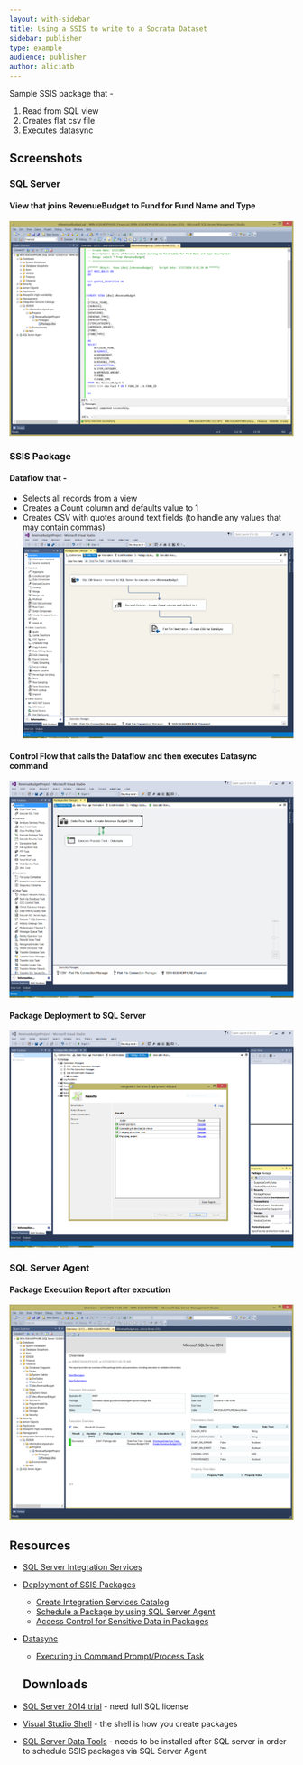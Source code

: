 ```yaml
---
layout: with-sidebar
title: Using a SSIS to write to a Socrata Dataset
sidebar: publisher
type: example
audience: publisher
author: aliciatb
---
```


Sample SSIS package that -

1. Read from SQL view 
2. Creates flat csv file
3. Executes datasync

## Screenshots

### SQL Server

#### View that joins RevenueBudget to Fund for Fund Name and Type
![SQL View](/img/SQLView.PNG)

### SSIS Package

#### Dataflow that -
* Selects all records from a view
* Creates a Count column and defaults value to 1
* Creates CSV with quotes around text fields (to handle any values that may contain commas)
![SSIS screenshot dataflow](/img/DataFlowTransformationTasks.PNG)

#### Control Flow that calls the Dataflow and then executes Datasync command
![SSIS screenshot workflow](/img/ControlFlowTasks.PNG)

#### Package Deployment to SQL Server
![SSIS screenshot of package deployment](/img/DeployPackageStep.PNG)

### SQL Server Agent

#### Package Execution Report after execution
![SSIS screenshot dataflow](/img/SQLPackageReport.PNG)

## Resources
* [SQL Server Integration Services](https://msdn.microsoft.com/en-us/library/ms141026(v=sql.120).aspx)
* [Deployment of SSIS Packages](https://msdn.microsoft.com/en-us/library/ms137592(v=sql.120))
  * [Create Integration Services Catalog](https://msdn.microsoft.com/en-us/library/gg471509(v=sql.120).aspx)
  * [Schedule a Package by using SQL Server Agent](https://msdn.microsoft.com/en-us/library/gg471507(v=sql.120).aspx)
  * [Access Control for Sensitive Data in Packages](https://msdn.microsoft.com/en-us/library/ms141747(v=sql.120).aspx)

* [Datasync](http://socrata.github.io/datasync/)
  * [Executing in Command Prompt/Process Task](http://socrata.github.io/datasync/guides/setup-standard-job-headless.html)

  ## Downloads
* [SQL Server 2014 trial](https://www.microsoft.com/en-us/evalcenter/evaluate-sql-server-2014) - need full SQL license
* [Visual Studio Shell](https://www.microsoft.com/en-us/download/details.aspx?id=40777) - the shell is how you create packages
* [SQL Server Data Tools](https://www.microsoft.com/download/details.aspx?id=42313) - needs to be installed after SQL server in order to schedule SSIS packages via SQL Server Agent
